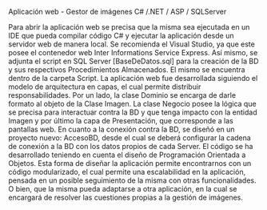 Aplicación web - Gestor de imágenes
C# /.NET / ASP / SQLServer

Para abrir la aplicación web se precisa que la misma sea ejecutada en un IDE que pueda compilar código C# y ejecutar la aplicación desde un servidor web de manera local. Se recomienda el Visual Studio, ya que este posee el contenedor web Inter Informations Service Express. Así mismo, se adjunta el script en SQL Server [BaseDeDatos.sql] para la creación de la BD y sus respectivos Procedimientos Almacenados. El mismo se encuentra dentro de la carpeta Script.
La aplicación web fue desarrollada siguiendo el modelo de arquitectura en capas, el cual permite distribuir responsabilidades. Por un lado, la clase Dominio se encarga de darle formato al objeto de la Clase Imagen. La clase Negocio posee la lógica que se precisa para interactuar contra la BD y que tenga impacto con la entidad Imagen y por último la capa de Presentación, que corresponde a las pantallas web. En cuanto a la conexión contra la BD, se diseñó en un proyecto nuevo: AccesoBD, desde el cual se deberá configurar la cadena de conexión a la BD con los datos propios de cada Server.
El código se ha desarrollado teniendo en cuenta el diseño de Programación Orientada a Objetos.
Esta forma de diseñar la aplicación permite encontrarnos con un código modularizado, el cual permite una escalabilidad en la aplicación, pensada en un posible seguimiento de la misma con otras funcionalidades. O bien, que la misma pueda adaptarse a otra aplicación, en la cual se encargará de resolver las cuestiones propias a la gestión de imágenes.  

